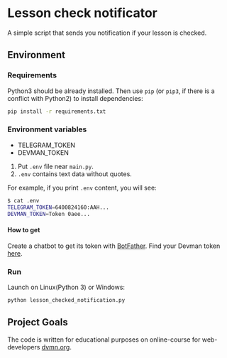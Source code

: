 # Lesson check notificator

A simple script that sends you notification if your lesson is checked.

## Environment


### Requirements

Python3 should be already installed. 
Then use `pip` (or `pip3`, if there is a conflict with Python2) to install dependencies:
```bash
pip install -r requirements.txt
```

### Environment variables

- TELEGRAM_TOKEN
- DEVMAN_TOKEN

1. Put `.env` file near `main.py`.
2. `.env` contains text data without quotes.

For example, if you print `.env` content, you will see:

```bash
$ cat .env
TELEGRAM_TOKEN=6400824160:AAH...
DEVMAN_TOKEN=Token 0aee...
```

#### How to get

Create a chatbot to get its token with [BotFather](https://telegram.me/BotFather). Find your Devman token
[here](https://dvmn.org/api/docs/).


### Run

Launch on Linux(Python 3) or Windows:
```bash
python lesson_checked_notification.py
```

## Project Goals

The code is written for educational purposes on online-course for web-developers [dvmn.org](https://dvmn.org/).